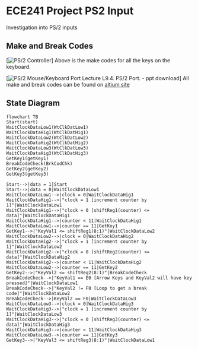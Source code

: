 # ECE241 Project PS2 Input
Investigation into PS/2 inputs
## Make and Break Codes
[![PS/2 Controller](https://www.eecg.utoronto.ca/~jayar/ece241_08F/AudioVideoCores/ps2/img/keycodes.png)]
Above is the make codes for all the keys on the keyboard.

[![PS/2 Mouse/Keyboard Port Lecture L9.4. PS/2 Port. - ppt download](https://images.slideplayer.com/16/5036830/slides/slide_5.jpg)]
All make and break codes can be found on [altium site](https://techdocs.altium.com/display/FPGA/PS2+Keyboard+Scan+Codes)
## State Diagram
```mermaid
flowchart TB
Start(start)
WaitClockDataLow1(WtClkDatLow1)
WaitClockDataHig1(WtClkDatHig1)
WaitClockDataLow2(WtClkDatLow2)
WaitClockDataHig2(WtClkDatHig2)
WaitClockDataLow3(WtClkDatLow3)
WaitClockDataHig3(WtClkDatHig3)
GetKey1(getKey1)
BreakCodeCheck(BrkCodChk)
GetKey2(getKey2)
GetKey3(getKey3)

Start-->|data = 1|Start
Start-->|data = 0|WaitClockDataLow1
WaitClockDataLow1-->|clock = 0|WaitClockDataHig1
WaitClockDataHig1-->|"clock = 1 [increment counter by 1]"|WaitClockDataLow1
WaitClockDataHig1-->|"clock = 0 [shiftReg1(counter) <= data]"|WaitClockDataHig1
WaitClockDataHig1-->|counter < 11|WaitClockDataHig1
WaitClockDataLow1-->|counter == 11|GetKey1
GetKey1-->|"KeyVal1 <= shiftReg1(8:1)"|WaitClockDataLow2
WaitClockDataLow2-->|clock = 0|WaitClockDataHig2
WaitClockDataHig2-->|"clock = 1 [increment counter by 1]"|WaitClockDataLow2
WaitClockDataHig2-->|"clock = 0 [shiftReg2(counter) <= data]"|WaitClockDataHig2
WaitClockDataHig2-->|counter < 11|WaitClockDataHig2
WaitClockDataLow2-->|counter == 11|GetKey2
GetKey2-->|"KeyVal2 <= shiftReg2(8:1)"|BreakCodeCheck
BreakCodeCheck-->|"KeyVal1 == E0 [Arrow Keys and KeyVal2 will have key pressed]"|WaitClockDataLow1
BreakCodeCheck-->|"KeyVal2 != F0 [Loop to get a break code]"|WaitClockDataLow2
BreakCodeCheck-->|KeyVal2 == F0|WaitClockDataLow3
WaitClockDataLow3-->|clock = 0|WaitClockDataHig3
WaitClockDataHig3-->|"clock = 1 [increment counter by 1]"|WaitClockDataLow3
WaitClockDataHig3-->|"clock = 0 [shiftReg3(counter) <= data]"|WaitClockDataHig3
WaitClockDataHig3-->|counter < 11|WaitClockDataHig3
WaitClockDataLow3-->|counter == 11|GetKey3
GetKey3-->|"KeyVal3 <= shiftReg3(8:1)"|WaitClockDataLow1


```

